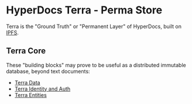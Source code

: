 
# HyperDocs Terra - Perma Store

Terra is the "Ground Truth" or "Permanent Layer" of HyperDocs, built on [IPFS](https://ipfs.tech/).


## Terra Core

These "building blocks" may prove to be useful as a distributed immutable database, beyond text documents:

- [Terra Data](./terra-data)
- [Terra Identity and Auth](./terra-identity)
- [Terra Entities](./terra-entities)
